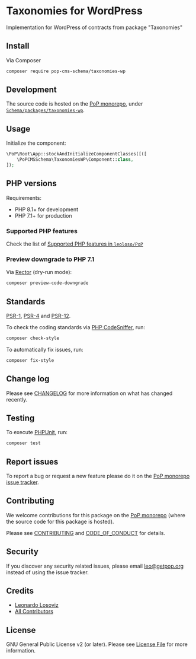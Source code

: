 # Taxonomies for WordPress

<!--
[![Build Status][ico-travis]][link-travis]
[![Quality Score][ico-code-quality]][link-code-quality]
[![Software License][ico-license]](LICENSE.md)
[![Latest Version on Packagist][ico-version]][link-packagist]
[![Coverage Status][ico-scrutinizer]][link-scrutinizer]
[![Total Downloads][ico-downloads]][link-downloads]
-->

Implementation for WordPress of contracts from package "Taxonomies"

## Install

Via Composer

``` bash
composer require pop-cms-schema/taxonomies-wp
```

## Development

The source code is hosted on the [PoP monorepo](https://github.com/leoloso/PoP), under [`Schema/packages/taxonomies-wp`](https://github.com/leoloso/PoP/tree/master/layers/Schema/packages/taxonomies-wp).

## Usage

Initialize the component:

``` php
\PoP\Root\App::stockAndInitializeComponentClasses([([
    \PoPCMSSchema\TaxonomiesWP\Component::class,
]);
```

## PHP versions

Requirements:

- PHP 8.1+ for development
- PHP 7.1+ for production

### Supported PHP features

Check the list of [Supported PHP features in `leoloso/PoP`](https://github.com/leoloso/PoP/blob/master/docs/supported-php-features.md)

### Preview downgrade to PHP 7.1

Via [Rector](https://github.com/rectorphp/rector) (dry-run mode):

```bash
composer preview-code-downgrade
```

## Standards

[PSR-1](https://www.php-fig.org/psr/psr-1), [PSR-4](https://www.php-fig.org/psr/psr-4) and [PSR-12](https://www.php-fig.org/psr/psr-12).

To check the coding standards via [PHP CodeSniffer](https://github.com/squizlabs/PHP_CodeSniffer), run:

``` bash
composer check-style
```

To automatically fix issues, run:

``` bash
composer fix-style
```

## Change log

Please see [CHANGELOG](CHANGELOG.md) for more information on what has changed recently.

## Testing

To execute [PHPUnit](https://phpunit.de/), run:

``` bash
composer test
```

## Report issues

To report a bug or request a new feature please do it on the [PoP monorepo issue tracker](https://github.com/leoloso/PoP/issues).

## Contributing

We welcome contributions for this package on the [PoP monorepo](https://github.com/leoloso/PoP) (where the source code for this package is hosted).

Please see [CONTRIBUTING](CONTRIBUTING.md) and [CODE_OF_CONDUCT](CODE_OF_CONDUCT.md) for details.

## Security

If you discover any security related issues, please email leo@getpop.org instead of using the issue tracker.

## Credits

- [Leonardo Losoviz][link-author]
- [All Contributors][link-contributors]

## License

GNU General Public License v2 (or later). Please see [License File](LICENSE.md) for more information.

[ico-version]: https://img.shields.io/packagist/v/pop-cms-schema/taxonomies-wp.svg?style=flat-square
[ico-license]: https://img.shields.io/badge/license-GPLv2-brightgreen.svg?style=flat-square
[ico-travis]: https://img.shields.io/travis/pop-cms-schema/taxonomies-wp/master.svg?style=flat-square
[ico-scrutinizer]: https://img.shields.io/scrutinizer/coverage/g/pop-cms-schema/taxonomies-wp.svg?style=flat-square
[ico-code-quality]: https://img.shields.io/scrutinizer/g/pop-cms-schema/taxonomies-wp.svg?style=flat-square
[ico-downloads]: https://img.shields.io/packagist/dt/pop-cms-schema/taxonomies-wp.svg?style=flat-square

[link-packagist]: https://packagist.org/packages/pop-cms-schema/taxonomies-wp
[link-travis]: https://travis-ci.org/pop-cms-schema/taxonomies-wp
[link-scrutinizer]: https://scrutinizer-ci.com/g/pop-cms-schema/taxonomies-wp/code-structure
[link-code-quality]: https://scrutinizer-ci.com/g/pop-cms-schema/taxonomies-wp
[link-downloads]: https://packagist.org/packages/pop-cms-schema/taxonomies-wp
[link-author]: https://github.com/leoloso
[link-contributors]: ../../../../../../contributors
